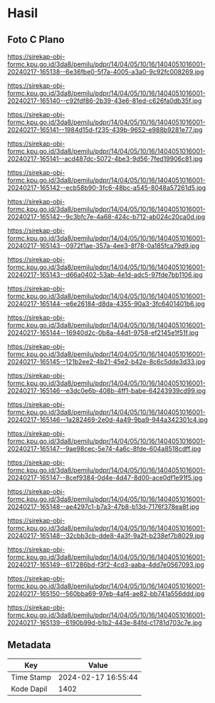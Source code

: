 # Hasil

## Foto C Plano

https://sirekap-obj-formc.kpu.go.id/3da8/pemilu/pdpr/14/04/05/10/16/1404051016001-20240217-165138--6e36fbe0-5f7a-4005-a3a0-9c92fc008269.jpg

https://sirekap-obj-formc.kpu.go.id/3da8/pemilu/pdpr/14/04/05/10/16/1404051016001-20240217-165140--c92fdf86-2b39-43e6-81ed-c626fa0db35f.jpg

https://sirekap-obj-formc.kpu.go.id/3da8/pemilu/pdpr/14/04/05/10/16/1404051016001-20240217-165141--1984d15d-f235-439b-9652-e988b9281e77.jpg

https://sirekap-obj-formc.kpu.go.id/3da8/pemilu/pdpr/14/04/05/10/16/1404051016001-20240217-165141--acd487dc-5072-4be3-9d56-7fed19906c81.jpg

https://sirekap-obj-formc.kpu.go.id/3da8/pemilu/pdpr/14/04/05/10/16/1404051016001-20240217-165142--ecb58b90-3fc6-48bc-a545-8048a57261d5.jpg

https://sirekap-obj-formc.kpu.go.id/3da8/pemilu/pdpr/14/04/05/10/16/1404051016001-20240217-165142--9c3bfc7e-4a68-424c-b712-ab024c20ca0d.jpg

https://sirekap-obj-formc.kpu.go.id/3da8/pemilu/pdpr/14/04/05/10/16/1404051016001-20240217-165143--0972f1ae-357a-4ee3-8f78-0a185fca79d9.jpg

https://sirekap-obj-formc.kpu.go.id/3da8/pemilu/pdpr/14/04/05/10/16/1404051016001-20240217-165143--d66a0402-53ab-4e1d-adc5-97fde7bb1106.jpg

https://sirekap-obj-formc.kpu.go.id/3da8/pemilu/pdpr/14/04/05/10/16/1404051016001-20240217-165144--e6e26184-d8da-4355-90a3-3fc6401401b6.jpg

https://sirekap-obj-formc.kpu.go.id/3da8/pemilu/pdpr/14/04/05/10/16/1404051016001-20240217-165144--16940d2c-0b8a-44d1-9758-ef2145e1f51f.jpg

https://sirekap-obj-formc.kpu.go.id/3da8/pemilu/pdpr/14/04/05/10/16/1404051016001-20240217-165145--121b2ee2-4b21-45e2-b42e-8c6c5dde3d33.jpg

https://sirekap-obj-formc.kpu.go.id/3da8/pemilu/pdpr/14/04/05/10/16/1404051016001-20240217-165146--e3dc0e6b-408b-4ff1-babe-64243939cd99.jpg

https://sirekap-obj-formc.kpu.go.id/3da8/pemilu/pdpr/14/04/05/10/16/1404051016001-20240217-165146--1a282469-2e0d-4a49-9ba9-944a342301c4.jpg

https://sirekap-obj-formc.kpu.go.id/3da8/pemilu/pdpr/14/04/05/10/16/1404051016001-20240217-165147--9ae98cec-5e74-4a6c-8fde-604a8518cdff.jpg

https://sirekap-obj-formc.kpu.go.id/3da8/pemilu/pdpr/14/04/05/10/16/1404051016001-20240217-165147--8cef9384-0d4e-4d47-8d00-ace0df1e91f5.jpg

https://sirekap-obj-formc.kpu.go.id/3da8/pemilu/pdpr/14/04/05/10/16/1404051016001-20240217-165148--ae4297c1-b7a3-47b8-b13d-7176f378ea8f.jpg

https://sirekap-obj-formc.kpu.go.id/3da8/pemilu/pdpr/14/04/05/10/16/1404051016001-20240217-165148--32cbb3cb-dde8-4a3f-9a2f-b238ef7b8029.jpg

https://sirekap-obj-formc.kpu.go.id/3da8/pemilu/pdpr/14/04/05/10/16/1404051016001-20240217-165149--617286bd-f3f2-4cd3-aaba-4dd7e0567093.jpg

https://sirekap-obj-formc.kpu.go.id/3da8/pemilu/pdpr/14/04/05/10/16/1404051016001-20240217-165150--560bba69-97eb-4af4-ae82-bb741a556ddd.jpg

https://sirekap-obj-formc.kpu.go.id/3da8/pemilu/pdpr/14/04/05/10/16/1404051016001-20240217-165139--6190b99d-b1b2-443e-84fd-c1781d703c7e.jpg


## Metadata

| Key        | Value               |
| ---------- | ------------------- |
| Time Stamp | 2024-02-17 16:55:44 |
| Kode Dapil | 1402                |



